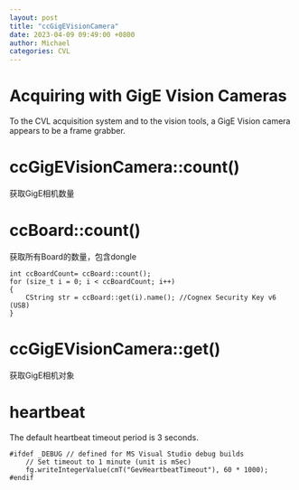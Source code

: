 ```yaml
---
layout: post
title: "ccGigEVisionCamera"
date: 2023-04-09 09:49:00 +0800
author: Michael
categories: CVL
---
```


# Acquiring with GigE Vision Cameras
To the CVL acquisition system and to the vision tools, a GigE Vision camera appears to be a frame grabber.

# ccGigEVisionCamera::count()
获取GigE相机数量

# ccBoard::count()
获取所有Board的数量，包含dongle

	int ccBoardCount= ccBoard::count();
	for (size_t i = 0; i < ccBoardCount; i++)
	{
		CString str = ccBoard::get(i).name(); //Cognex Security Key v6 (USB)
	}

    

# ccGigEVisionCamera::get()
获取GigE相机对象

# heartbeat
The default heartbeat timeout period is 3 seconds.

    #ifdef _DEBUG // defined for MS Visual Studio debug builds
        // Set timeout to 1 minute (unit is mSec)
        fg.writeIntegerValue(cmT("GevHeartbeatTimeout"), 60 * 1000);
    #endif